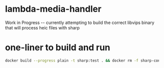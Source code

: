 # lambda-media-handler

Work in Progress
-- currently attempting to build the correct libvips binary that will process heic files with sharp


# one-liner to build and run 

```bash
docker build --progress plain -t sharp:test . && docker rm -f sharp-container && docker run -d --name sharp-container sharp:test && docker exec -it sharp-container npm test
```
